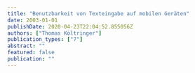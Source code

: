 ```yaml
---
title: "Benutzbarkeit von Texteingabe auf mobilen Geräten"
date: 2003-01-01
publishDate: 2020-04-23T22:04:52.855056Z
authors: ["Thomas Költringer"]
publication_types: ["7"]
abstract: ""
featured: false
publication: ""
---
```


